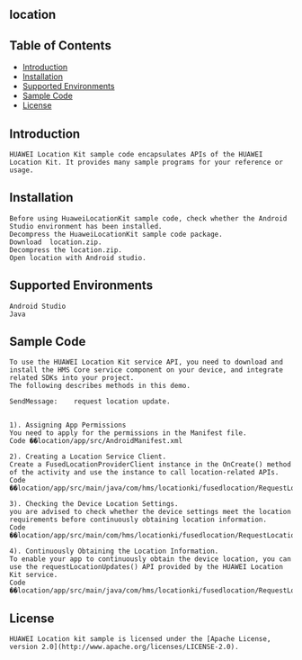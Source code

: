 ##  location


## Table of Contents

 * [Introduction](#introduction)
 * [Installation](#installation)
 * [Supported Environments](#supported-environments)
 * [Sample Code](#Sample-Code)
 * [License](#license)
 
 
## Introduction
    HUAWEI Location Kit sample code encapsulates APIs of the HUAWEI Location Kit. It provides many sample programs for your reference or usage.
   

## Installation
    Before using HuaweiLocationKit sample code, check whether the Android Studio environment has been installed. 
    Decompress the HuaweiLocationKit sample code package.
    Download  location.zip.
	Decompress the location.zip.
	Open location with Android studio.
 
    
## Supported Environments
	Android Studio
	Java

	
## Sample Code
    To use the HUAWEI Location Kit service API, you need to download and install the HMS Core service component on your device, and integrate related SDKs into your project.
    The following describes methods in this demo.
    
    SendMessage:    request location update.
	

    1). Assigning App Permissions
    You need to apply for the permissions in the Manifest file.
    Code ��location/app/src/AndroidManifest.xml
    
    2). Creating a Location Service Client.
    Create a FusedLocationProviderClient instance in the OnCreate() method of the activity and use the instance to call location-related APIs.
    Code ��location/app/src/main/java/com/hms/locationki/fusedlocation/RequestLocationUpdatesWithCallbackActivity.java
    
    3). Checking the Device Location Settings.
    you are advised to check whether the device settings meet the location requirements before continuously obtaining location information.
    Code ��location/app/src/main/com/hms/locationki/fusedlocation/RequestLocationUpdatesWithCallbackActivity.kt
    
    4). Continuously Obtaining the Location Information.
    To enable your app to continuously obtain the device location, you can use the requestLocationUpdates() API provided by the HUAWEI Location Kit service. 
    Code ��location/app/src/main/java/com/hms/locationki/fusedlocation/RequestLocationUpdatesWithCallbackActivity.java
    

##  License
    HUAWEI Location kit sample is licensed under the [Apache License, version 2.0](http://www.apache.org/licenses/LICENSE-2.0).

